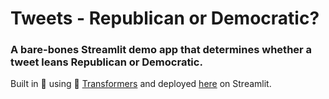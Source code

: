 # Tweets - Republican or Democratic?

### A bare-bones Streamlit demo app that determines whether a tweet leans Republican or Democratic.

Built in 🐍 
using 🤗 [Transformers](https://huggingface.co/) and 
deployed [here]() on Streamlit.
